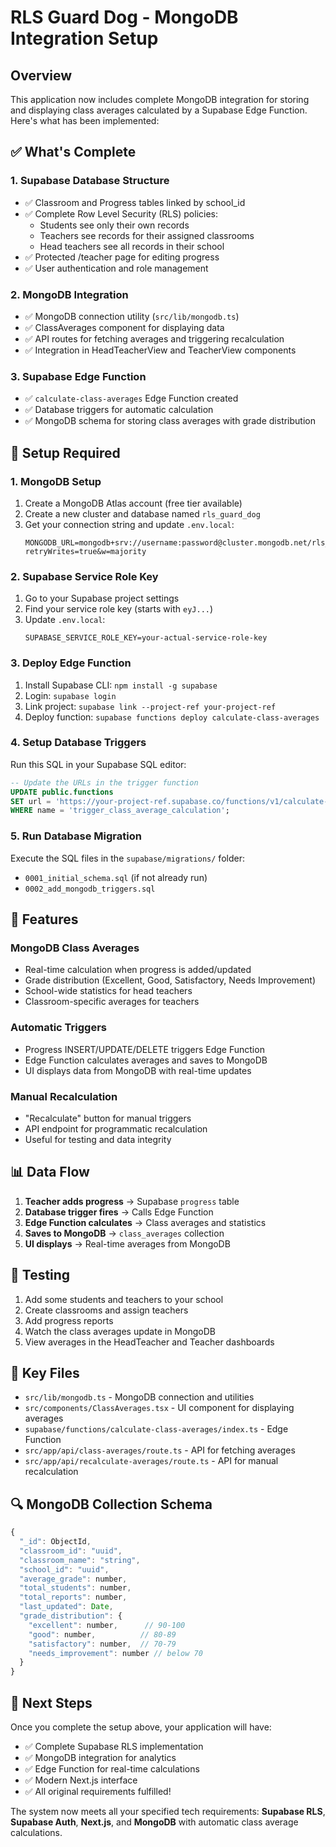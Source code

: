 # RLS Guard Dog - MongoDB Integration Setup

## Overview

This application now includes complete MongoDB integration for storing and displaying class averages calculated by a Supabase Edge Function. Here's what has been implemented:

## ✅ What's Complete

### 1. **Supabase Database Structure**
- ✅ Classroom and Progress tables linked by school_id
- ✅ Complete Row Level Security (RLS) policies:
  - Students see only their own records
  - Teachers see records for their assigned classrooms
  - Head teachers see all records in their school
- ✅ Protected /teacher page for editing progress
- ✅ User authentication and role management

### 2. **MongoDB Integration**
- ✅ MongoDB connection utility (`src/lib/mongodb.ts`)
- ✅ ClassAverages component for displaying data
- ✅ API routes for fetching averages and triggering recalculation
- ✅ Integration in HeadTeacherView and TeacherView components

### 3. **Supabase Edge Function**
- ✅ `calculate-class-averages` Edge Function created
- ✅ Database triggers for automatic calculation
- ✅ MongoDB schema for storing class averages with grade distribution

## 🔧 Setup Required

### 1. **MongoDB Setup**
1. Create a MongoDB Atlas account (free tier available)
2. Create a new cluster and database named `rls_guard_dog`
3. Get your connection string and update `.env.local`:
   ```
   MONGODB_URL=mongodb+srv://username:password@cluster.mongodb.net/rls_guard_dog?retryWrites=true&w=majority
   ```

### 2. **Supabase Service Role Key**
1. Go to your Supabase project settings
2. Find your service role key (starts with `eyJ...`)
3. Update `.env.local`:
   ```
   SUPABASE_SERVICE_ROLE_KEY=your-actual-service-role-key
   ```

### 3. **Deploy Edge Function**
1. Install Supabase CLI: `npm install -g supabase`
2. Login: `supabase login`
3. Link project: `supabase link --project-ref your-project-ref`
4. Deploy function: `supabase functions deploy calculate-class-averages`

### 4. **Setup Database Triggers**
Run this SQL in your Supabase SQL editor:
```sql
-- Update the URLs in the trigger function
UPDATE public.functions 
SET url = 'https://your-project-ref.supabase.co/functions/v1/calculate-class-averages'
WHERE name = 'trigger_class_average_calculation';
```

### 5. **Run Database Migration**
Execute the SQL files in the `supabase/migrations/` folder:
- `0001_initial_schema.sql` (if not already run)
- `0002_add_mongodb_triggers.sql`

## 🎯 Features

### **MongoDB Class Averages**
- Real-time calculation when progress is added/updated
- Grade distribution (Excellent, Good, Satisfactory, Needs Improvement)
- School-wide statistics for head teachers
- Classroom-specific averages for teachers

### **Automatic Triggers**
- Progress INSERT/UPDATE/DELETE triggers Edge Function
- Edge Function calculates averages and saves to MongoDB
- UI displays data from MongoDB with real-time updates

### **Manual Recalculation**
- "Recalculate" button for manual triggers
- API endpoint for programmatic recalculation
- Useful for testing and data integrity

## 📊 Data Flow

1. **Teacher adds progress** → Supabase `progress` table
2. **Database trigger fires** → Calls Edge Function
3. **Edge Function calculates** → Class averages and statistics
4. **Saves to MongoDB** → `class_averages` collection
5. **UI displays** → Real-time averages from MongoDB

## 🧪 Testing

1. Add some students and teachers to your school
2. Create classrooms and assign teachers
3. Add progress reports
4. Watch the class averages update in MongoDB
5. View averages in the HeadTeacher and Teacher dashboards

## 📁 Key Files

- `src/lib/mongodb.ts` - MongoDB connection and utilities
- `src/components/ClassAverages.tsx` - UI component for displaying averages
- `supabase/functions/calculate-class-averages/index.ts` - Edge Function
- `src/app/api/class-averages/route.ts` - API for fetching averages
- `src/app/api/recalculate-averages/route.ts` - API for manual recalculation

## 🔍 MongoDB Collection Schema

```javascript
{
  "_id": ObjectId,
  "classroom_id": "uuid",
  "classroom_name": "string",
  "school_id": "uuid", 
  "average_grade": number,
  "total_students": number,
  "total_reports": number,
  "last_updated": Date,
  "grade_distribution": {
    "excellent": number,      // 90-100
    "good": number,          // 80-89
    "satisfactory": number,  // 70-79
    "needs_improvement": number // below 70
  }
}
```

## 🚀 Next Steps

Once you complete the setup above, your application will have:
- ✅ Complete Supabase RLS implementation
- ✅ MongoDB integration for analytics
- ✅ Edge Function for real-time calculations
- ✅ Modern Next.js interface
- ✅ All original requirements fulfilled!

The system now meets all your specified tech requirements: **Supabase RLS**, **Supabase Auth**, **Next.js**, and **MongoDB** with automatic class average calculations.
